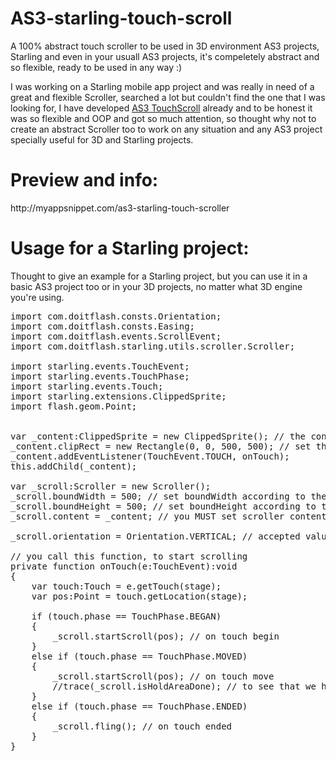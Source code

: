 AS3-starling-touch-scroll
=========================

A 100% abstract touch scroller to be used in 3D environment AS3 projects, Starling and even in your usuall AS3 projects, it's compeletely abstract and so flexible, ready to be used in any way :)

I was working on a Starling mobile app project and was really in need of a great and flexible Scroller, searched a lot but couldn't find the one that I was looking for, I have developed <a href="http://myappsnippet.com/touchscroll">AS3 TouchScroll</a> already and to be honest it was so flexible and OOP and got so much attention, so thought why not to create an abstract Scroller too to work on any situation and any AS3 project specially useful for 3D and Starling projects.

<h1>Preview and info:</h1> http://myappsnippet.com/as3-starling-touch-scroller

<h1>Usage for a Starling project:</h1>

Thought to give an example for a Starling project, but you can use it in a basic AS3 project too or in your 3D projects, no matter what 3D engine you're using.

<pre>
import com.doitflash.consts.Orientation;
import com.doitflash.consts.Easing;
import com.doitflash.events.ScrollEvent;
import com.doitflash.starling.utils.scroller.Scroller;

import starling.events.TouchEvent;
import starling.events.TouchPhase;
import starling.events.Touch;
import starling.extensions.ClippedSprite;
import flash.geom.Point;


var _content:ClippedSprite = new ClippedSprite(); // the content you want to scroll
_content.clipRect = new Rectangle(0, 0, 500, 500); // set the space that you want your content to be visible at, set its mask actually
_content.addEventListener(TouchEvent.TOUCH, onTouch);
this.addChild(_content);

var _scroll:Scroller = new Scroller();
_scroll.boundWidth = 500; // set boundWidth according to the mask width
_scroll.boundHeight = 500; // set boundHeight according to the mask height
_scroll.content = _content; // you MUST set scroller content before doing anything else

_scroll.orientation = Orientation.VERTICAL; // accepted values: Orientation.AUTO, Orientation.VERTICAL, Orientation.HORIZONTAL

// you call this function, to start scrolling
private function onTouch(e:TouchEvent):void
{
	var touch:Touch = e.getTouch(stage);
	var pos:Point = touch.getLocation(stage);
	
	if (touch.phase == TouchPhase.BEGAN)
	{
		_scroll.startScroll(pos); // on touch begin
	}
	else if (touch.phase == TouchPhase.MOVED)
	{
		_scroll.startScroll(pos); // on touch move
		//trace(_scroll.isHoldAreaDone); // to see that we have got out of the hold area or not
	}
	else if (touch.phase == TouchPhase.ENDED)
	{
		_scroll.fling(); // on touch ended
	}
}
</pre>